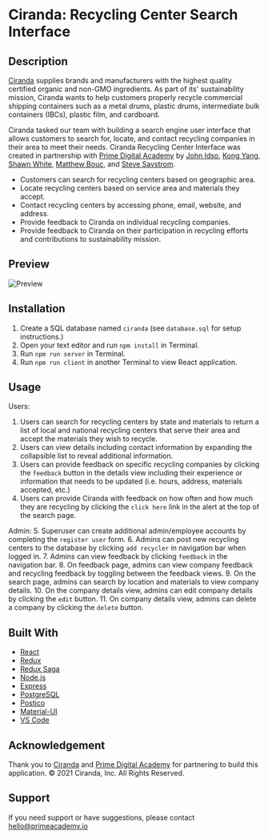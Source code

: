 
# Ciranda: Recycling Center Search Interface

## Description
[Ciranda](https://www.ciranda.com/) supplies brands and manufacturers with the highest quality certified organic and non-GMO ingredients. As part of its' sustainability mission, Ciranda wants to help customers properly recycle commercial shipping containers such as a metal drums, plastic drums, intermediate bulk containers (IBCs), plastic film, and cardboard.

Ciranda tasked our team with building a search engine user interface that allows customers to search for, locate, and contact recycling companies in their area to meet their needs. Ciranda Recycling Center Interface was created in partnership with [Prime Digital Academy](https://www.primeacademy.io/) by [John Idso](https://www.linkedin.com/in/johnidso/), [Kong Yang](https://www.linkedin.com/in/kong-yang-founder/), [Shawn White](https://www.linkedin.com/in/shawn-white-20a2a486/), [Matthew Bouc](https://www.linkedin.com/in/matthew-bouc/), and [Steve Savstrom](https://www.linkedin.com/in/stevesavstrom/).

- Customers can search for recycling centers based on geographic area.
- Locate recycling centers based on service area and materials they accept.
- Contact recycling centers by accessing phone, email, website, and address.
- Provide feedback to Ciranda on individual recycling companies.
- Provide feedback to Ciranda on their participation in recycling efforts and contributions to sustainability mission.

## Preview
![Preview](public/images/ciranda.gif)

## Installation
1. Create a SQL database named `ciranda` (see `database.sql` for setup instructions.)
2. Open your text editor and run `npm install` in Terminal.
3. Run `npm run server` in Terminal.
4. Run `npm run client` in another Terminal to view React application.

## Usage

Users:
1. Users can search for recycling centers by state and materials to return a list of local and national recycling centers that serve their area and accept the materials they wish to recycle.
2. Users can view details including contact information by expanding the collapsible list to reveal additional information.
3. Users can provide feedback on specific recycling companies by clicking the `feedback` button in the details view including their experience or information that needs to be updated (i.e. hours, address, materials accepted, etc.)
4. Users can provide Ciranda with feedback on how often and how much they are recycling by clicking the `click here` link in the alert at the top of the search page.

Admin:
5. Superuser can create additional admin/employee accounts by completing the `register user` form.
6. Admins can post new recycling centers to the database by clicking `add recycler` in navigation bar when logged in.
7. Admins can view feedback by clicking `feedback` in the navigation bar.
8. On feedback page, admins can view company feedback and recycling feedback by toggling between the feedback views.
9. On the search page, admins can search by location and materials to view company details.
10. On the company details view, admins can edit company details by clicking the `edit` button.
11. On company details view, admins can delete a company by clicking the `delete` button.

## Built With
- [React](https://reactjs.org/)
- [Redux](https://redux.js.org/)
- [Redux Saga](https://redux-saga.js.org/)
- [Node.js](https://nodejs.org/en/)
- [Express](https://expressjs.com/)
- [PostgreSQL](https://www.postgresql.org/)
- [Postico](https://eggerapps.at/postico/)
- [Material-UI](https://material-ui.com/)
- [VS Code](https://code.visualstudio.com/)

## Acknowledgement
Thank you to [Ciranda](https://www.ciranda.com/) and [Prime Digital Academy](https://www.primeacademy.io/) for partnering to build this application. &copy; 2021 Ciranda, Inc. All Rights Reserved.

## Support
If you need support or have suggestions, please contact [hello@primeacademy.io](hello@primeacademy.io)

